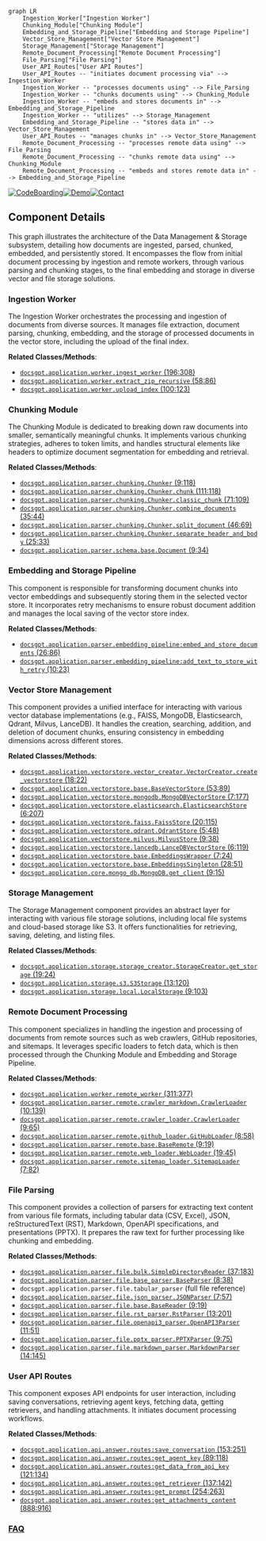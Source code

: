 ```mermaid
graph LR
    Ingestion_Worker["Ingestion Worker"]
    Chunking_Module["Chunking Module"]
    Embedding_and_Storage_Pipeline["Embedding and Storage Pipeline"]
    Vector_Store_Management["Vector Store Management"]
    Storage_Management["Storage Management"]
    Remote_Document_Processing["Remote Document Processing"]
    File_Parsing["File Parsing"]
    User_API_Routes["User API Routes"]
    User_API_Routes -- "initiates document processing via" --> Ingestion_Worker
    Ingestion_Worker -- "processes documents using" --> File_Parsing
    Ingestion_Worker -- "chunks documents using" --> Chunking_Module
    Ingestion_Worker -- "embeds and stores documents in" --> Embedding_and_Storage_Pipeline
    Ingestion_Worker -- "utilizes" --> Storage_Management
    Embedding_and_Storage_Pipeline -- "stores data in" --> Vector_Store_Management
    User_API_Routes -- "manages chunks in" --> Vector_Store_Management
    Remote_Document_Processing -- "processes remote data using" --> File_Parsing
    Remote_Document_Processing -- "chunks remote data using" --> Chunking_Module
    Remote_Document_Processing -- "embeds and stores remote data in" --> Embedding_and_Storage_Pipeline
```
[![CodeBoarding](https://img.shields.io/badge/Generated%20by-CodeBoarding-9cf?style=flat-square)](https://github.com/CodeBoarding/CodeBoarding)[![Demo](https://img.shields.io/badge/Try%20our-Demo-blue?style=flat-square)](https://www.codeboarding.org/demo)[![Contact](https://img.shields.io/badge/Contact%20us%20-%20contact@codeboarding.org-lightgrey?style=flat-square)](mailto:contact@codeboarding.org)

## Component Details

This graph illustrates the architecture of the Data Management & Storage subsystem, detailing how documents are ingested, parsed, chunked, embedded, and persistently stored. It encompasses the flow from initial document processing by ingestion and remote workers, through various parsing and chunking stages, to the final embedding and storage in diverse vector and file storage solutions.

### Ingestion Worker
The Ingestion Worker orchestrates the processing and ingestion of documents from diverse sources. It manages file extraction, document parsing, chunking, embedding, and the storage of processed documents in the vector store, including the upload of the final index.


**Related Classes/Methods**:

- <a href="https://github.com/arc53/docsgpt/blob/master/application/worker.py#L196-L308" target="_blank" rel="noopener noreferrer">`docsgpt.application.worker.ingest_worker` (196:308)</a>
- <a href="https://github.com/arc53/docsgpt/blob/master/application/worker.py#L58-L86" target="_blank" rel="noopener noreferrer">`docsgpt.application.worker.extract_zip_recursive` (58:86)</a>
- <a href="https://github.com/arc53/docsgpt/blob/master/application/worker.py#L100-L123" target="_blank" rel="noopener noreferrer">`docsgpt.application.worker.upload_index` (100:123)</a>


### Chunking Module
The Chunking Module is dedicated to breaking down raw documents into smaller, semantically meaningful chunks. It implements various chunking strategies, adheres to token limits, and handles structural elements like headers to optimize document segmentation for embedding and retrieval.


**Related Classes/Methods**:

- <a href="https://github.com/arc53/docsgpt/blob/master/application/parser/chunking.py#L9-L118" target="_blank" rel="noopener noreferrer">`docsgpt.application.parser.chunking.Chunker` (9:118)</a>
- <a href="https://github.com/arc53/docsgpt/blob/master/application/parser/chunking.py#L111-L118" target="_blank" rel="noopener noreferrer">`docsgpt.application.parser.chunking.Chunker.chunk` (111:118)</a>
- <a href="https://github.com/arc53/docsgpt/blob/master/application/parser/chunking.py#L71-L109" target="_blank" rel="noopener noreferrer">`docsgpt.application.parser.chunking.Chunker.classic_chunk` (71:109)</a>
- <a href="https://github.com/arc53/docsgpt/blob/master/application/parser/chunking.py#L35-L44" target="_blank" rel="noopener noreferrer">`docsgpt.application.parser.chunking.Chunker.combine_documents` (35:44)</a>
- <a href="https://github.com/arc53/docsgpt/blob/master/application/parser/chunking.py#L46-L69" target="_blank" rel="noopener noreferrer">`docsgpt.application.parser.chunking.Chunker.split_document` (46:69)</a>
- <a href="https://github.com/arc53/docsgpt/blob/master/application/parser/chunking.py#L25-L33" target="_blank" rel="noopener noreferrer">`docsgpt.application.parser.chunking.Chunker.separate_header_and_body` (25:33)</a>
- <a href="https://github.com/arc53/docsgpt/blob/master/application/parser/schema/base.py#L9-L34" target="_blank" rel="noopener noreferrer">`docsgpt.application.parser.schema.base.Document` (9:34)</a>


### Embedding and Storage Pipeline
This component is responsible for transforming document chunks into vector embeddings and subsequently storing them in the selected vector store. It incorporates retry mechanisms to ensure robust document addition and manages the local saving of the vector store index.


**Related Classes/Methods**:

- <a href="https://github.com/arc53/docsgpt/blob/master/application/parser/embedding_pipeline.py#L26-L86" target="_blank" rel="noopener noreferrer">`docsgpt.application.parser.embedding_pipeline:embed_and_store_documents` (26:86)</a>
- <a href="https://github.com/arc53/docsgpt/blob/master/application/parser/embedding_pipeline.py#L10-L23" target="_blank" rel="noopener noreferrer">`docsgpt.application.parser.embedding_pipeline:add_text_to_store_with_retry` (10:23)</a>


### Vector Store Management
This component provides a unified interface for interacting with various vector database implementations (e.g., FAISS, MongoDB, Elasticsearch, Qdrant, Milvus, LanceDB). It handles the creation, searching, addition, and deletion of document chunks, ensuring consistency in embedding dimensions across different stores.


**Related Classes/Methods**:

- <a href="https://github.com/arc53/docsgpt/blob/master/application/vectorstore/vector_creator.py#L18-L22" target="_blank" rel="noopener noreferrer">`docsgpt.application.vectorstore.vector_creator.VectorCreator.create_vectorstore` (18:22)</a>
- <a href="https://github.com/arc53/docsgpt/blob/master/application/vectorstore/base.py#L53-L89" target="_blank" rel="noopener noreferrer">`docsgpt.application.vectorstore.base.BaseVectorStore` (53:89)</a>
- <a href="https://github.com/arc53/docsgpt/blob/master/application/vectorstore/mongodb.py#L7-L177" target="_blank" rel="noopener noreferrer">`docsgpt.application.vectorstore.mongodb.MongoDBVectorStore` (7:177)</a>
- <a href="https://github.com/arc53/docsgpt/blob/master/application/vectorstore/elasticsearch.py#L6-L207" target="_blank" rel="noopener noreferrer">`docsgpt.application.vectorstore.elasticsearch.ElasticsearchStore` (6:207)</a>
- <a href="https://github.com/arc53/docsgpt/blob/master/application/vectorstore/faiss.py#L20-L115" target="_blank" rel="noopener noreferrer">`docsgpt.application.vectorstore.faiss.FaissStore` (20:115)</a>
- <a href="https://github.com/arc53/docsgpt/blob/master/application/vectorstore/qdrant.py#L5-L48" target="_blank" rel="noopener noreferrer">`docsgpt.application.vectorstore.qdrant.QdrantStore` (5:48)</a>
- <a href="https://github.com/arc53/docsgpt/blob/master/application/vectorstore/milvus.py#L9-L38" target="_blank" rel="noopener noreferrer">`docsgpt.application.vectorstore.milvus.MilvusStore` (9:38)</a>
- <a href="https://github.com/arc53/docsgpt/blob/master/application/vectorstore/lancedb.py#L6-L119" target="_blank" rel="noopener noreferrer">`docsgpt.application.vectorstore.lancedb.LanceDBVectorStore` (6:119)</a>
- <a href="https://github.com/arc53/docsgpt/blob/master/application/vectorstore/base.py#L7-L24" target="_blank" rel="noopener noreferrer">`docsgpt.application.vectorstore.base.EmbeddingsWrapper` (7:24)</a>
- <a href="https://github.com/arc53/docsgpt/blob/master/application/vectorstore/base.py#L28-L51" target="_blank" rel="noopener noreferrer">`docsgpt.application.vectorstore.base.EmbeddingsSingleton` (28:51)</a>
- <a href="https://github.com/arc53/docsgpt/blob/master/application/core/mongo_db.py#L9-L15" target="_blank" rel="noopener noreferrer">`docsgpt.application.core.mongo_db.MongoDB.get_client` (9:15)</a>


### Storage Management
The Storage Management component provides an abstract layer for interacting with various file storage solutions, including local file systems and cloud-based storage like S3. It offers functionalities for retrieving, saving, deleting, and listing files.


**Related Classes/Methods**:

- <a href="https://github.com/arc53/docsgpt/blob/master/application/storage/storage_creator.py#L19-L24" target="_blank" rel="noopener noreferrer">`docsgpt.application.storage.storage_creator.StorageCreator.get_storage` (19:24)</a>
- <a href="https://github.com/arc53/docsgpt/blob/master/application/storage/s3.py#L13-L120" target="_blank" rel="noopener noreferrer">`docsgpt.application.storage.s3.S3Storage` (13:120)</a>
- <a href="https://github.com/arc53/docsgpt/blob/master/application/storage/local.py#L9-L103" target="_blank" rel="noopener noreferrer">`docsgpt.application.storage.local.LocalStorage` (9:103)</a>


### Remote Document Processing
This component specializes in handling the ingestion and processing of documents from remote sources such as web crawlers, GitHub repositories, and sitemaps. It leverages specific loaders to fetch data, which is then processed through the Chunking Module and Embedding and Storage Pipeline.


**Related Classes/Methods**:

- <a href="https://github.com/arc53/docsgpt/blob/master/application/worker.py#L311-L377" target="_blank" rel="noopener noreferrer">`docsgpt.application.worker.remote_worker` (311:377)</a>
- <a href="https://github.com/arc53/docsgpt/blob/master/application/parser/remote/crawler_markdown.py#L10-L139" target="_blank" rel="noopener noreferrer">`docsgpt.application.parser.remote.crawler_markdown.CrawlerLoader` (10:139)</a>
- <a href="https://github.com/arc53/docsgpt/blob/master/application/parser/remote/crawler_loader.py#L9-L65" target="_blank" rel="noopener noreferrer">`docsgpt.application.parser.remote.crawler_loader.CrawlerLoader` (9:65)</a>
- <a href="https://github.com/arc53/docsgpt/blob/master/application/parser/remote/github_loader.py#L8-L58" target="_blank" rel="noopener noreferrer">`docsgpt.application.parser.remote.github_loader.GitHubLoader` (8:58)</a>
- <a href="https://github.com/arc53/docsgpt/blob/master/application/parser/remote/base.py#L9-L19" target="_blank" rel="noopener noreferrer">`docsgpt.application.parser.remote.base.BaseRemote` (9:19)</a>
- <a href="https://github.com/arc53/docsgpt/blob/master/application/parser/remote/web_loader.py#L19-L45" target="_blank" rel="noopener noreferrer">`docsgpt.application.parser.remote.web_loader.WebLoader` (19:45)</a>
- <a href="https://github.com/arc53/docsgpt/blob/master/application/parser/remote/sitemap_loader.py#L7-L82" target="_blank" rel="noopener noreferrer">`docsgpt.application.parser.remote.sitemap_loader.SitemapLoader` (7:82)</a>


### File Parsing
This component provides a collection of parsers for extracting text content from various file formats, including tabular data (CSV, Excel), JSON, reStructuredText (RST), Markdown, OpenAPI specifications, and presentations (PPTX). It prepares the raw text for further processing like chunking and embedding.


**Related Classes/Methods**:

- <a href="https://github.com/arc53/docsgpt/blob/master/application/parser/file/bulk.py#L37-L183" target="_blank" rel="noopener noreferrer">`docsgpt.application.parser.file.bulk.SimpleDirectoryReader` (37:183)</a>
- <a href="https://github.com/arc53/docsgpt/blob/master/application/parser/file/base_parser.py#L8-L38" target="_blank" rel="noopener noreferrer">`docsgpt.application.parser.file.base_parser.BaseParser` (8:38)</a>
- `docsgpt.application.parser.file.tabular_parser` (full file reference)
- <a href="https://github.com/arc53/docsgpt/blob/master/application/parser/file/json_parser.py#L7-L57" target="_blank" rel="noopener noreferrer">`docsgpt.application.parser.file.json_parser.JSONParser` (7:57)</a>
- <a href="https://github.com/arc53/docsgpt/blob/master/application/parser/file/base.py#L9-L19" target="_blank" rel="noopener noreferrer">`docsgpt.application.parser.file.base.BaseReader` (9:19)</a>
- <a href="https://github.com/arc53/docsgpt/blob/master/application/parser/file/rst_parser.py#L13-L201" target="_blank" rel="noopener noreferrer">`docsgpt.application.parser.file.rst_parser.RstParser` (13:201)</a>
- <a href="https://github.com/arc53/docsgpt/blob/master/application/parser/file/openapi3_parser.py#L11-L51" target="_blank" rel="noopener noreferrer">`docsgpt.application.parser.file.openapi3_parser.OpenAPI3Parser` (11:51)</a>
- <a href="https://github.com/arc53/docsgpt/blob/master/application/parser/file/pptx_parser.py#L9-L75" target="_blank" rel="noopener noreferrer">`docsgpt.application.parser.file.pptx_parser.PPTXParser` (9:75)</a>
- <a href="https://github.com/arc53/docsgpt/blob/master/application/parser/file/markdown_parser.py#L14-L145" target="_blank" rel="noopener noreferrer">`docsgpt.application.parser.file.markdown_parser.MarkdownParser` (14:145)</a>


### User API Routes
This component exposes API endpoints for user interaction, including saving conversations, retrieving agent keys, fetching data, getting retrievers, and handling attachments. It initiates document processing workflows.


**Related Classes/Methods**:

- <a href="https://github.com/arc53/docsgpt/blob/master/application/api/answer/routes.py#L153-L251" target="_blank" rel="noopener noreferrer">`docsgpt.application.api.answer.routes:save_conversation` (153:251)</a>
- <a href="https://github.com/arc53/docsgpt/blob/master/application/api/answer/routes.py#L89-L118" target="_blank" rel="noopener noreferrer">`docsgpt.application.api.answer.routes:get_agent_key` (89:118)</a>
- <a href="https://github.com/arc53/docsgpt/blob/master/application/api/answer/routes.py#L121-L134" target="_blank" rel="noopener noreferrer">`docsgpt.application.api.answer.routes:get_data_from_api_key` (121:134)</a>
- <a href="https://github.com/arc53/docsgpt/blob/master/application/api/answer/routes.py#L137-L142" target="_blank" rel="noopener noreferrer">`docsgpt.application.api.answer.routes:get_retriever` (137:142)</a>
- <a href="https://github.com/arc53/docsgpt/blob/master/application/api/answer/routes.py#L254-L263" target="_blank" rel="noopener noreferrer">`docsgpt.application.api.answer.routes:get_prompt` (254:263)</a>
- <a href="https://github.com/arc53/docsgpt/blob/master/application/api/answer/routes.py#L888-L916" target="_blank" rel="noopener noreferrer">`docsgpt.application.api.answer.routes:get_attachments_content` (888:916)</a>




### [FAQ](https://github.com/CodeBoarding/GeneratedOnBoardings/tree/main?tab=readme-ov-file#faq)